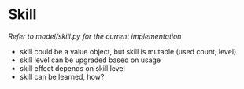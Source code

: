 # Skill

*Refer to model/skill.py for the current implementation*

* skill could be a value object, but skill is mutable (used count, level)
* skill level can be upgraded based on usage
* skill effect depends on skill level
* skill can be learned, how?
